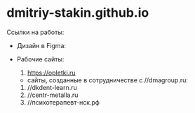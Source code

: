 # dmitriy-stakin.github.io
Ссылки на работы:
- Дизайн в Figma:

- Рабочие сайты:
  1. https://opletki.ru
  - сайты, созданные в сотрудничестве с //dmagroup.ru:
  1. //dkdent-learn.ru
  2. //centr-metalla.ru
  3. //психотерапевт-нск.рф
